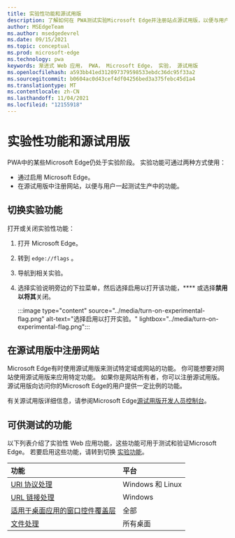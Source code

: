 ```yaml
---
title: 实验性功能和源试用版
description: 了解如何在 PWA测试实验Microsoft Edge并注册站点源试用版，以便与用户一起在生产中使用这些功能。
author: MSEdgeTeam
ms.author: msedgedevrel
ms.date: 09/15/2021
ms.topic: conceptual
ms.prod: microsoft-edge
ms.technology: pwa
keywords: 渐进式 Web 应用， PWA， Microsoft Edge， 实验， 源试用版
ms.openlocfilehash: a593bb41ed312097379598533ebdc36dc95f33a2
ms.sourcegitcommit: b0604ac0d43cef4df04256bed3a375febc45d1a4
ms.translationtype: MT
ms.contentlocale: zh-CN
ms.lasthandoff: 11/04/2021
ms.locfileid: "12155918"
---
```

# <a name="experimental-features-and-origin-trials"></a>实验性功能和源试用版

PWA中的某些Microsoft Edge仍处于实验阶段。 实验功能可通过两种方式使用：

*   通过启用 Microsoft Edge。
*   在源试用版中注册网站，以便与用户一起测试生产中的功能。


<!-- ====================================================================== -->
## <a name="toggle-experimental-features"></a>切换实验功能

打开或关闭实验性功能：

1.  打开 Microsoft Edge。
1.  转到 `edge://flags` 。
1.  导航到相关实验。
1.  选择实验说明旁边的下拉菜单，然后选择启用以打开该功能，**** 或选择**禁用以将其**关闭。

    :::image type="content" source="../media/turn-on-experimental-flag.png" alt-text="选择启用以打开实验。" lightbox="../media/turn-on-experimental-flag.png":::


<!-- ====================================================================== -->
## <a name="enroll-your-site-in-an-origin-trial"></a>在源试用版中注册网站

Microsoft Edge有时使用源试用版来测试特定域或网站的功能。 你可能想要对网站使用源试用版来应用特定功能。 如果你是网站所有者，你可以注册源试用版。 源试用版向访问你的Microsoft Edge的用户提供一定比例的功能。

有关源试用版详细信息，请参阅Microsoft Edge[源试用版开发人员控制台](https://developer.microsoft.com/microsoft-edge/origin-trials)。


<!-- ====================================================================== -->
## <a name="features-that-are-available-to-test"></a>可供测试的功能

以下列表介绍了实验性 Web 应用功能，这些功能可用于测试和验证Microsoft Edge。 若要启用这些功能，请转到切换 [实验功能](#toggle-experimental-features)。

| 功能 | 平台 |
|:--- |:--- |
| [URI 协议处理](./handle-protocols.md) | Windows 和 Linux |
| [URL 链接处理](./handle-urls.md) | Windows |
| [适用于桌面应用的窗口控件覆盖层](./window-controls-overlay.md) | 全部 |
| [文件处理](./handle-files.md) | 所有桌面 |

<!-- Links -->

